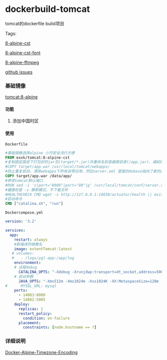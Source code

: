 # dockerbuild-tomcat
tomcat的dockerfile bulid项目

Tags:

[8-alpine-cst](https://github.com/xuanfong1/dockerbuild-tomcat)

[8-alpine-cst-font](https://github.com/xuanfong1/dockerbuild-tomcat/tree/font)

[8-alpine-ffmpeg](https://github.com/xuanfong1/dockerbuild-tomcat/tree/ffmpeg)

[github issues](https://github.com/xuanfong1/dockerbuild-tomcat/issues)

### 基础镜像

[tomcat:8-alpine](https://hub.docker.com/_/tomcat/)

#### 功能
1. 添加中国时区

#### 使用

`Dockerfile`

```dockerfile
#基础镜像选择alpine 小巧安全流行方便
FROM exxk/tomcat:8-alpine-cst
#复制固定路径下打包好的jar包(target/*.jar)并重命名到容器跟目录(/app.jar)，或ADD
#COPY target/app.war /usr/local/tomcat/webapps/
#防止重复启动，清除webapps下所有自带应用，然后server.xml 里面的dobase指向了新的/data/app ，为了防止重复启动
COPY target/app.war /data/app/
#修改tomcat默认端口
#RUN sed -i 's|port="8080"|port="80"|g' /usr/local/tomcat/conf/server.xml
#健康检查 -s 静默模式，不下载文件
#HEALTHCHECK CMD wget -s http://127.0.0.1:14030/actuator/health || exit 1
#启动命令
CMD ["catalina.sh", "run"]
```

`Dockercompose.yml`

```yaml
version: '3.2'

services:
  app:
    restart: always
    #新编译的镜像名
    image: extentTomcat:latest
   # volumes:
   #   - /logs/ygl-app:/app/log
    environment:
    # 远程debug
      CATALINA_OPTS: "-Xdebug -Xrunjdwp:transport=dt_socket,address=5005,suspend=n,server=y"
    # 启动参数  
      JAVA_OPTS: "-Xms512m -Xmx1024m -Xss1024K -XX:MetaspaceSize=128m -XX:MaxMetaspaceSize=512m"
#      MYSQL_URL: mysql
    ports:
      - 14083:8080
      - 14082:5005
    deploy:
      replicas: 1
      restart_policy:
        condition: on-failure
      placement:
        constraints: [node.hostname == ?]
```

### 详细说明

[Docker-Alpine-Timezone-Encoding](http://blog.iexxk.com/2018/07/16/Docker-Alpine-Timezone-Encoding/)

